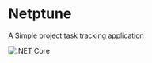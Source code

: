 # Netptune

A Simple project task tracking application

![.NET Core](https://github.com/JoelCrosby/Netptune/workflows/.NET%20Core/badge.svg)
